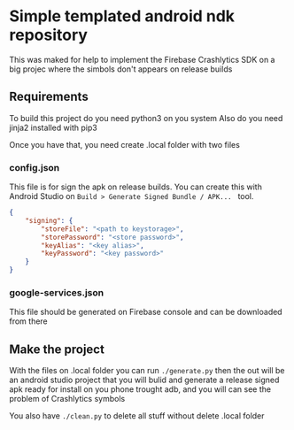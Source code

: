 # Simple templated android ndk repository
This was maked for help to implement the Firebase Crashlytics SDK
on a big projec where the simbols don't appears on release builds

## Requirements
To build this project do you need python3 on you system
Also do you need jinja2 installed with pip3

Once you have that, you need create .local folder with two files

### config.json

This file is for sign the apk on release builds. You can create this
with Android Studio on ```Build > Generate Signed Bundle / APK... ```
tool.

```json
{
    "signing": {
        "storeFile": "<path to keystorage>",
        "storePassword": "<store password>",
        "keyAlias": "<key alias>",
        "keyPassword": "<key password>"
    }
}

```

### google-services.json
This file should be generated on Firebase console and can be downloaded from there


## Make the project
With the files on .local folder you can run ```./generate.py``` then the out will be an android
studio project that you will bulid and generate a release signed apk ready for install on you
phone trought adb, and you will can see the problem of Crashlytics symbols

You also have ```./clean.py``` to delete all stuff without delete .local folder



